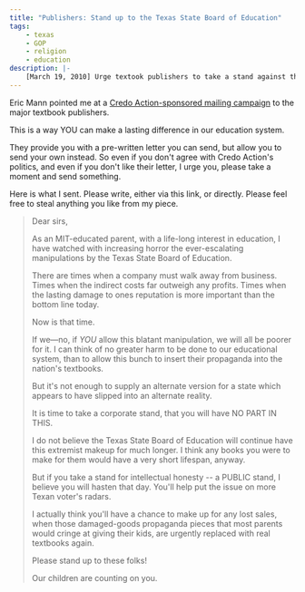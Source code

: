 ```yaml
---
title: "Publishers: Stand up to the Texas State Board of Education"
tags:
    - texas
    - GOP
    - religion
    - education
description: |-
    [March 19, 2010] Urge textook publishers to take a stand against the Texas Board of Eduction
---
```

Eric Mann pointed me at a [Credo Action-sponsored mailing campaign](https://act.credoaction.com/campaign/textbooks/) to the major textbook publishers.

This is a way YOU can make a lasting difference in our education system.

They provide you with a pre-written letter you can send, but allow you to send your own instead. So even if you don't agree with Credo Action's politics, and even if you don't like their letter, I urge you, please take a moment and send something.

Here is what I sent. Please write, either via this link, or directly. Please feel free to steal anything you like from my piece.

> Dear sirs,
>
> As an MIT-educated parent, with a life-long interest in education, I have watched with increasing horror the ever-escalating manipulations by the Texas State Board of Education.
>
> There are times when a company must walk away from business. Times when the indirect costs far outweigh any profits. Times when the lasting damage to ones reputation is more important than the bottom line today.
>
> Now is that time.
>
> If we—no, if _YOU_ allow this blatant manipulation, we will all be poorer for it. I can think of no greater harm to be done to our educational system, than to allow this bunch to insert their propaganda into the nation's textbooks.
>
> But it's not enough to supply an alternate version for a state which appears to have slipped into an alternate reality.
>
> It is time to take a corporate stand, that you will have NO PART IN THIS.
>
> I do not believe the Texas State Board of Education will continue have this extremist makeup for much longer. I think any books you were to make for them would have a very short lifespan, anyway.
>
> But if you take a stand for intellectual honesty -- a PUBLIC stand, I believe you will hasten that day. You'll help put the issue on more Texan voter's radars.
>
> I actually think you'll have a chance to make up for any lost sales, when those damaged-goods propaganda pieces that most parents would cringe at giving their kids, are urgently replaced with real textbooks again.
>
> Please stand up to these folks!
>
> Our children are counting on you.
